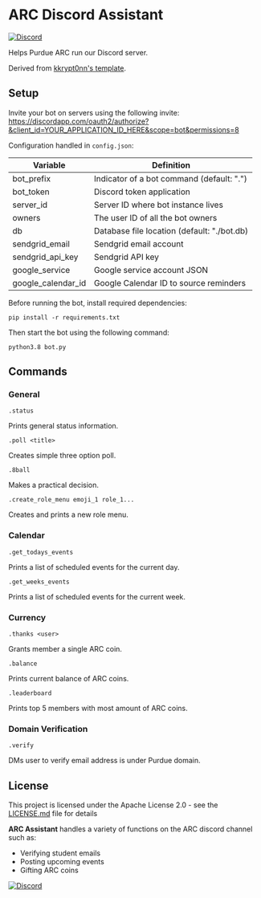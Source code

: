 # ARC Discord Assistant
[![Discord](https://img.shields.io/discord/868977679590883420)](https://discord.gg/xPJfDaztvS)

Helps Purdue ARC run our Discord server.

Derived from [kkrypt0nn's template](https://github.com/kkrypt0nn/Python-Discord-Bot-Template).

## Setup

Invite your bot on servers using the following invite:
https://discordapp.com/oauth2/authorize?&client_id=YOUR_APPLICATION_ID_HERE&scope=bot&permissions=8

Configuration handled in `config.json`:

| Variable           | Definition                                                            |
| ------------------ | ----------------------------------------------------------------------|
| bot_prefix         | Indicator of a bot command (default: ".")                             |
| bot_token          | Discord token application                                             |
| server_id          | Server ID where bot instance lives                                    |
| owners             | The user ID of all the bot owners                                     |
| db                 | Database file location (default: "./bot.db)                           |
| sendgrid_email     | Sendgrid email account                                                |
| sendgrid_api_key   | Sendgrid API key                                                      |
| google_service     | Google service account JSON                                           |
| google_calendar_id | Google Calendar ID to source reminders                                |

Before running the bot, install required dependencies:

```
pip install -r requirements.txt
```

Then start the bot using the following command:

```
python3.8 bot.py
```

## Commands

### General
```
.status
```
Prints general status information.

```
.poll <title>
```
Creates simple three option poll.

```
.8ball
```
Makes a practical decision.

```
.create_role_menu emoji_1 role_1...
```
Creates and prints a new role menu.

### Calendar
```
.get_todays_events
```
Prints a list of scheduled events for the current day.

```
.get_weeks_events
```
Prints a list of scheduled events for the current week.

### Currency
```
.thanks <user>
```
Grants member a single ARC coin.

```
.balance
```
Prints current balance of ARC coins.

```
.leaderboard
```
Prints top 5 members with most amount of ARC coins.

### Domain Verification
```
.verify
```
DMs user to verify email address is under Purdue domain.

## License

This project is licensed under the Apache License 2.0 - see the [LICENSE.md](LICENSE.md) file for details


**ARC Assistant** handles a variety of functions on the ARC discord channel such as:
- Verifying student emails
- Posting upcoming events
- Gifting ARC coins

[![Discord](https://img.shields.io/discord/868977679590883420)](https://discord.gg/xPJfDaztvS)
